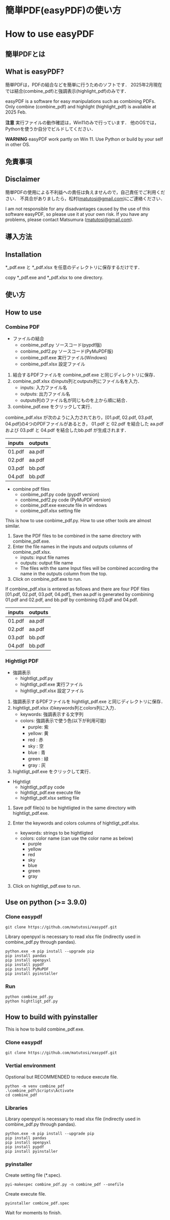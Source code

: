 # 簡単PDF(easyPDF)の使い方  
# How to use easyPDF  

## 簡単PDFとは   
## What is easyPDF?   

簡単PDFは，PDFの結合などを簡単に行うためのソフトです．
2025年2月現在では結合(combine_pdf)と強調表示(highlight_pdf)のみです．

easyPDF is a software for easy manipulations such as combining PDFs.
Only combine (combine_pdf) and highlight (highlight_pdf) is available at 2025 Feb.


**注意**
実行ファイルの動作確認は，Win11のみで行っています．
他のOSでは，Pythonを使うか自分でビルドしてください．

**WARNING**
easyPDF work partly on Win 11. 
Use Python or build by your self in other OS.

## 免責事項   
## Disclaimer   

簡単PDFの使用による不利益への責任は負えませんので，自己責任でご利用ください．
不具合がありましたら，松村(matutosi@gmail.com)にご連絡ください．

I am not responsible for any disadvantages caused by the use of this software easyPDF, 
so please use it at your own risk.
If you have any problems, please contact Matsumura (matutosi@gmail.com).

## 導入方法   
## Installation   

*_pdf.exe と *_pdf.xlsx を任意のディレクトリに保存するだけです．   

copy *_pdf.exe and *_pdf.xlsx to one directory.

## 使い方   
## How to use   

### Combine PDF

- ファイルの結合
    - conbime_pdf.py   ソースコード(pypdf版)
    - conbime_pdf2.py  ソースコード(PyMuPDF版)
    - conbime_pdf.exe  実行ファイル(Windows)
    - conbime_pdf.xlsx 設定ファイル

1. 結合するPDFファイルを combine_pdf.exe と同じディレクトリに保存．   
2. combine_pdf.xlsx のinputs列とoutputs列にファイル名を入力．
    - inputs: 入力ファイル名
    - outputs: 出力ファイル名
    - outputs列のファイル名が同じものを上から順に結合．
3. combine_pdf.exe をクリックして実行．

combine_pdf.xlsx が次のように入力されており，[01.pdf, 02.pdf, 03.pdf, 04.pdf]の4つのPDFファイルがあるとき，
01.pdf と 02.pdf を結合した aa.pdf および 03.pdf と 04.pdf を結合したbb.pdf が生成されます．

| inputs | outputs |
| ------ | ------- |
| 01.pdf | aa.pdf  |
| 02.pdf | aa.pdf  |
| 03.pdf | bb.pdf  |
| 04.pdf | bb.pdf  |


- combine pdf files
    - conbime_pdf.py   code (pypdf version)
    - conbime_pdf2.py  code (PyMuPDF version)
    - conbime_pdf.exe  execute file in windows
    - conbime_pdf.xlsx setting file

This is how to use conbime_pdf.py. 
How to use other tools are almost similar.

1. Save the PDF files to be combined in the same directory with combine_pdf.exe.   
2. Enter the file names in the inputs and outputs columns of combine_pdf.xlsx.   
    - inputs: input file names   
    - outputs: output file name   
    - The files with the same 
    Input files will be combined according the name in the outputs column from the top. 
3. Click on combine_pdf.exe to run.  

If combine_pdf.xlsx is entered as follows and there are four PDF files [01.pdf, 02.pdf, 03.pdf, 04.pdf], 
then aa.pdf is generated by combining 01.pdf and 02.pdf, and bb.pdf by combining 03.pdf and 04.pdf.

| inputs | outputs |
| ------ | ------- |
| 01.pdf | aa.pdf  |
| 02.pdf | aa.pdf  |
| 03.pdf | bb.pdf  |
| 04.pdf | bb.pdf  |

### Hightligt PDF

- 強調表示
    - hightligt_pdf.py
    - hightligt_pdf.exe  実行ファイル
    - hightligt_pdf.xlsx 設定ファイル

1. 強調表示するPDFファイルを hightligt_pdf.exe と同じディレクトリに保存．   
2. hightligt_pdf.xlsx のkeywords列とcolors列に入力．
    - keywords: 強調表示する文字列
    - colors:   強調表示で使う色(以下が利用可能)
        - purple: 紫
        - yellow: 黄
        - red   : 赤
        - sky   : 空
        - blue  : 青
        - green : 緑
        - gray  : 灰
3. hightligt_pdf.exe をクリックして実行．


- Hightligt
    - hightligt_pdf.py   code
    - hightligt_pdf.exe  execute file
    - hightligt_pdf.xlsx setting file

1. Save pdf file(s) to be hightligted in the same directory with hightligt_pdf.exe.
2. Enter the keywords and colors columns of hightligt_pdf.xlsx.   
    - keywords: strings to be hightligted
    - colors:   color name (can use the color name as below)
        - purple   
        - yellow   
        - red      
        - sky      
        - blue     
        - green    
        - gray     

3. Click on hightligt_pdf.exe to run.  

## Use on python (>= 3.9.0)

### Clone easypdf

```
git clone https://github.com/matutosi/easypdf.git
```

Library openpyxl is necessary to read xlsx file (indirectly used in combine_pdf.py through pandas).

```
python.exe -m pip install --upgrade pip
pip install pandas
pip install openpyxl
pip install pypdf
pip install PyMuPDF
pip install pyinstaller
```

### Run

```
python combine_pdf.py
python hightligt_pdf.py
```

## How to build with pyinstaller

This is how to build combine_pdf.exe. 

### Clone easypdf

```
git clone https://github.com/matutosi/easypdf.git
```

### Vertial environment

Opstional but RECOMMENDED to reduce execute file.

```
python -m venv combine_pdf
.\combine_pdf\Scripts\Activate
cd combine_pdf
```


### Libraries

Library openpyxl is necessary to read xlsx file (indirectly used in combine_pdf.py through pandas).

```
python.exe -m pip install --upgrade pip
pip install pandas
pip install openpyxl
pip install pypdf
pip install pyinstaller
```

### pyinstaller

Create setting file (*.spec).

```
pyi-makespec combine_pdf.py -n combine_pdf --onefile
```

Create execute file.

```
pyinstaller combine_pdf.spec
```

Wait for moments to finish.

